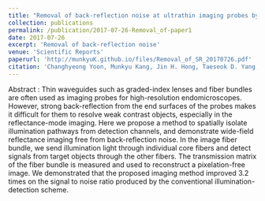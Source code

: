 ```yaml
---
title: "Removal of back-reflection noise at ultrathin imaging probes by the single-core illumination and wide-field detection"
collection: publications
permalink: /publication/2017-07-26-Removal_of-paper1
date: 2017-07-26
excerpt: 'Removal of back-reflection noise'
venue: 'Scientific Reports'
paperurl: 'http://munkyuK.github.io/files/Removal_of_SR_20170726.pdf'
citation: 'Changhyeong Yoon, Munkyu Kang, Jin H. Hong, Taeseok D. Yang, Jingchao Xing, Hongki Yoo, Youngwoon Choi and Wonshik Choi, &quot;Removal of back-reflection noise at ultrathin imaging probes by the single-core illumination and wide-field detection&quot;, <i>Scientific Reports</i>., 7, 6524 (2017).'
---
```


Abstract : Thin waveguides such as graded-index lenses and fiber bundles are often used as imaging probes for high-resolution endomicroscopes. However, strong back-reflection from the end surfaces of the probes makes it difficult for them to resolve weak contrast objects, especially in the reflectance-mode imaging. Here we propose a method to spatially isolate illumination pathways from detection channels, and demonstrate wide-field reflectance imaging free from back-reflection noise. In the image fiber bundle, we send illumination light through individual core fibers and detect signals from target objects through the other fibers. The transmission matrix of the fiber bundle is measured and used to reconstruct a pixelation-free image. We demonstrated that the proposed imaging method improved 3.2 times on the signal to noise ratio produced by the conventional illumination-detection scheme.
